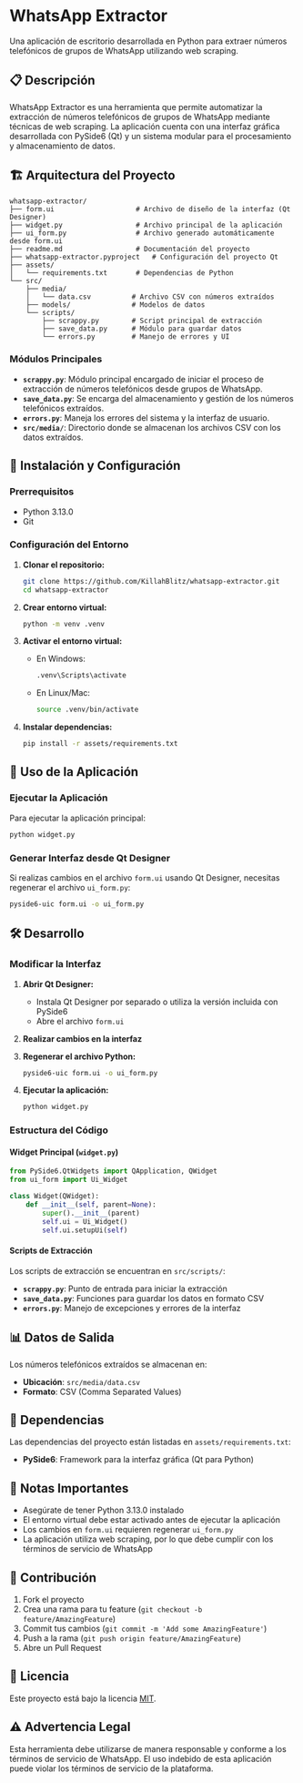 # WhatsApp Extractor

Una aplicación de escritorio desarrollada en Python para extraer números telefónicos de grupos de WhatsApp utilizando web scraping.

## 📋 Descripción

WhatsApp Extractor es una herramienta que permite automatizar la extracción de números telefónicos de grupos de WhatsApp mediante técnicas de web scraping. La aplicación cuenta con una interfaz gráfica desarrollada con PySide6 (Qt) y un sistema modular para el procesamiento y almacenamiento de datos.

## 🏗️ Arquitectura del Proyecto

```
whatsapp-extractor/
├── form.ui                    # Archivo de diseño de la interfaz (Qt Designer)
├── widget.py                  # Archivo principal de la aplicación
├── ui_form.py                 # Archivo generado automáticamente desde form.ui
├── readme.md                  # Documentación del proyecto
├── whatsapp-extractor.pyproject   # Configuración del proyecto Qt
├── assets/
│   └── requirements.txt       # Dependencias de Python
└── src/
    ├── media/
    │   └── data.csv          # Archivo CSV con números extraídos
    ├── models/               # Modelos de datos
    └── scripts/
        ├── scrappy.py        # Script principal de extracción
        ├── save_data.py      # Módulo para guardar datos
        └── errors.py         # Manejo de errores y UI
```

### Módulos Principales

- **`scrappy.py`**: Módulo principal encargado de iniciar el proceso de extracción de números telefónicos desde grupos de WhatsApp.
- **`save_data.py`**: Se encarga del almacenamiento y gestión de los números telefónicos extraídos.
- **`errors.py`**: Maneja los errores del sistema y la interfaz de usuario.
- **`src/media/`**: Directorio donde se almacenan los archivos CSV con los datos extraídos.

## 🚀 Instalación y Configuración

### Prerrequisitos

- Python 3.13.0
- Git

### Configuración del Entorno

1. **Clonar el repositorio:**
   ```bash
   git clone https://github.com/KillahBlitz/whatsapp-extractor.git
   cd whatsapp-extractor
   ```

2. **Crear entorno virtual:**
   ```bash
   python -m venv .venv
   ```

3. **Activar el entorno virtual:**
   - En Windows:
     ```bash
     .venv\Scripts\activate
     ```
   - En Linux/Mac:
     ```bash
     source .venv/bin/activate
     ```

4. **Instalar dependencias:**
   ```bash
   pip install -r assets/requirements.txt
   ```

## 🎯 Uso de la Aplicación

### Ejecutar la Aplicación

Para ejecutar la aplicación principal:

```bash
python widget.py
```

### Generar Interfaz desde Qt Designer

Si realizas cambios en el archivo `form.ui` usando Qt Designer, necesitas regenerar el archivo `ui_form.py`:

```bash
pyside6-uic form.ui -o ui_form.py
```

## 🛠️ Desarrollo

### Modificar la Interfaz

1. **Abrir Qt Designer:**
   - Instala Qt Designer por separado o utiliza la versión incluida con PySide6
   - Abre el archivo `form.ui`

2. **Realizar cambios en la interfaz**

3. **Regenerar el archivo Python:**
   ```bash
   pyside6-uic form.ui -o ui_form.py
   ```

4. **Ejecutar la aplicación:**
   ```bash
   python widget.py
   ```

### Estructura del Código

#### Widget Principal (`widget.py`)
```python
from PySide6.QtWidgets import QApplication, QWidget
from ui_form import Ui_Widget

class Widget(QWidget):
    def __init__(self, parent=None):
        super().__init__(parent)
        self.ui = Ui_Widget()
        self.ui.setupUi(self)
```

#### Scripts de Extracción

Los scripts de extracción se encuentran en `src/scripts/`:

- **`scrappy.py`**: Punto de entrada para iniciar la extracción
- **`save_data.py`**: Funciones para guardar los datos en formato CSV
- **`errors.py`**: Manejo de excepciones y errores de la interfaz

## 📊 Datos de Salida

Los números telefónicos extraídos se almacenan en:
- **Ubicación**: `src/media/data.csv`
- **Formato**: CSV (Comma Separated Values)

## 🔧 Dependencias

Las dependencias del proyecto están listadas en `assets/requirements.txt`:

- **PySide6**: Framework para la interfaz gráfica (Qt para Python)

## 📝 Notas Importantes

- Asegúrate de tener Python 3.13.0 instalado
- El entorno virtual debe estar activado antes de ejecutar la aplicación
- Los cambios en `form.ui` requieren regenerar `ui_form.py`
- La aplicación utiliza web scraping, por lo que debe cumplir con los términos de servicio de WhatsApp

## 🤝 Contribución

1. Fork el proyecto
2. Crea una rama para tu feature (`git checkout -b feature/AmazingFeature`)
3. Commit tus cambios (`git commit -m 'Add some AmazingFeature'`)
4. Push a la rama (`git push origin feature/AmazingFeature`)
5. Abre un Pull Request

## 📄 Licencia

Este proyecto está bajo la licencia [MIT](LICENSE).

## ⚠️ Advertencia Legal

Esta herramienta debe utilizarse de manera responsable y conforme a los términos de servicio de WhatsApp. El uso indebido de esta aplicación puede violar los términos de servicio de la plataforma.
